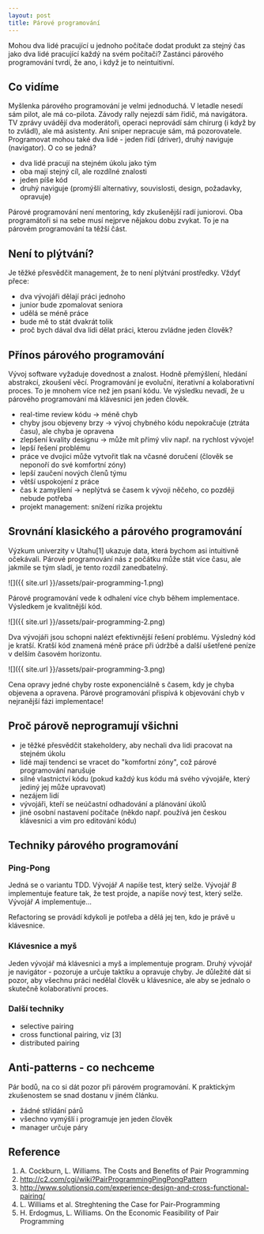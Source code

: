 ```yaml
---
layout: post
title: Párové programování
---
```


Mohou dva lidé pracující u jednoho počítače dodat produkt za stejný čas jako dva lidé pracující každý na svém počítači?
Zastánci párového programování tvrdí, že ano, i když je to neintuitivní.

## Co vidíme

Myšlenka párového programování je velmi jednoduchá. V letadle nesedí sám pilot, ale má co-pilota.
Závody rally nejezdí sám řidič, má navigátora. TV zprávy uvádějí dva moderátoři, operaci neprovádí
sám chirurg (i když by to zvládl), ale má asistenty. Ani sniper nepracuje sám, má pozorovatele.
Programovat mohou také dva lidé - jeden řídí (driver), druhý naviguje (navigator). O co se jedná?

- dva lidé pracují na stejném úkolu jako tým
- oba mají stejný cíl, ale rozdílné znalosti
- jeden píše kód
- druhý naviguje (promýšlí alternativy, souvislosti, design, požadavky, opravuje)

Párové programování není mentoring, kdy zkušenější radí juniorovi. Oba programátoři
si na sebe musí nejprve nějakou dobu zvykat. To je na párovém programování ta těžší část.

## Není to plýtvání?

Je těžké přesvědčit management, že to není plýtvání prostředky. Vždyť přece:

- dva vývojáři dělají práci jednoho
- junior bude zpomalovat seniora
- udělá se méně práce
- bude mě to stát dvakrát tolik
- proč bych dával dva lidi dělat práci, kterou zvládne jeden člověk?

## Přínos párového programování

Vývoj software vyžaduje dovednost a znalost. Hodně přemýšlení, hledání abstrakcí, zkoušení věcí.
Programování je evoluční, iterativní a kolaborativní proces. To je mnohem více než jen psaní kódu.
Ve výsledku nevadí, že u párového programování má klávesnici jen jeden člověk.

- real-time review kódu → méně chyb
- chyby jsou objeveny brzy → vývoj chybného kódu nepokračuje (ztráta času), ale chyba je opravena
- zlepšení kvality designu → může mít přímý vliv např. na rychlost vývoje!
- lepší řešení problému
- práce ve dvojici může vytvořit tlak na včasné doručení (člověk se neponoří do své komfortní zóny)
- lepší zaučení nových členů týmu
- větší uspokojení z práce
- čas k zamyšlení → neplýtvá se časem k vývoji něčeho, co později nebude potřeba
- projekt management: snížení rizika projektu

## Srovnání klasického a párového programování

Výzkum univerzity v Utahu[1] ukazuje data, která bychom asi intuitivně očekávali. Párové programování nás
z počátku může stát více času, ale jakmile se tým sladí, je tento rozdíl zanedbatelný.

![]({{ site.url }}/assets/pair-programming-1.png)

Párové programování vede k odhalení více chyb během implementace. Výsledkem je kvalitnější kód.

![]({{ site.url }}/assets/pair-programming-2.png)

Dva vývojáři jsou schopni nalézt efektivnější řešení problému. Výsledný kód je kratší. Kratší kód znamená méně
práce při údržbě a další ušetřené peníze v delším časovém horizontu.

![]({{ site.url }}/assets/pair-programming-3.png)

Cena opravy jedné chyby roste exponenciálně s časem, kdy je chyba objevena a opravena. Párové programování
přispívá k objevování chyb v nejranější fázi implementace!

## Proč párově neprogramují všichni

- je těžké přesvědčit stakeholdery, aby nechali dva lidi pracovat na stejném úkolu
- lidé mají tendenci se vracet do "komfortní zóny", což párové programování narušuje
- silné vlastnictví kódu (pokud každý kus kódu má svého vývojáře, který jediný jej může upravovat)
- nezájem lidí
- vývojáři, kteří se neúčastní odhadování a plánování úkolů
- jiné osobní nastavení počítače (někdo např. používá jen českou klávesnici a vim pro editování kódu)

## Techniky párového programování

### Ping-Pong

Jedná se o variantu TDD. Vývojář *A* napíše test, který selže. Vývojář *B* implementuje feature tak,
že test projde, a napíše nový test, který selže. Vývojář *A* implementuje...

Refactoring se provádí kdykoli je potřeba a dělá jej ten, kdo je právě u klávesnice.

### Klávesnice a myš

Jeden vývojář má klávesnici a myš a implementuje program. Druhý vývojář je navigátor - pozoruje a
určuje taktiku a opravuje chyby. Je důležité dát si pozor, aby všechnu práci nedělal člověk u klávesnice,
ale aby se jednalo o skutečně kolaborativní proces.

### Další techniky

- selective pairing
- cross functional pairing, viz [3]
- distributed pairing

## Anti-patterns - co nechceme

Pár bodů, na co si dát pozor při párovém programování. K praktickým zkušenostem se snad dostanu v jiném článku.

- žádné střídání párů
- všechno vymýšlí i programuje jen jeden člověk
- manager určuje páry

## Reference

1. A. Cockburn, L. Williams. The Costs and Benefits of Pair Programming
2. http://c2.com/cgi/wiki?PairProgrammingPingPongPattern
3. http://www.solutionsiq.com/experience-design-and-cross-functional-pairing/
4. L. Williams et al. Streghtening the Case for Pair-Programming
5. H. Erdogmus, L. Williams. On the Economic Feasibility of Pair Programming

